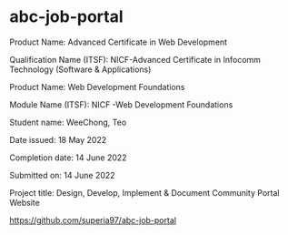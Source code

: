# abc-job-portal
Product Name: Advanced Certificate in Web Development

Qualification Name (ITSF): NICF-Advanced Certificate in Infocomm Technology (Software & Applications) 

Product Name: Web Development Foundations

Module Name (ITSF): NICF -Web Development Foundations

Student name: WeeChong, Teo

Date issued: 18 May 2022

Completion date: 14 June 2022

Submitted on: 14 June 2022

Project title: Design, Develop, Implement & Document Community Portal Website

https://github.com/superia97/abc-job-portal
